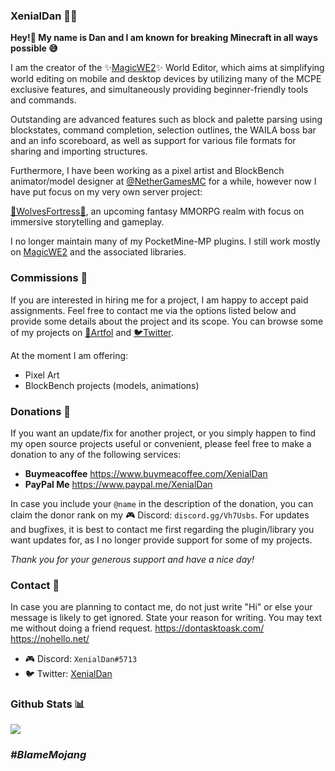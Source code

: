 ### XenialDan 👨‍💻

**Hey!👋 My name is Dan and I am known for breaking Minecraft in all ways possible 😅**

I am the creator of the ✨[MagicWE2](https://github.com/thebigsmileXD/MagicWE2)✨ World Editor, which aims at simplifying world editing on mobile and desktop devices by utilizing many of the MCPE exclusive features, and simultaneously providing beginner-friendly tools and commands.

Outstanding are advanced features such as block and palette parsing using blockstates, command completion, selection outlines, the WAILA boss bar and an info scoreboard, as well as support for various file formats for sharing and importing structures.

Furthermore, I have been working as a pixel artist and BlockBench animator/model designer at [@NetherGamesMC](https://github.com/NetherGamesMC) for a while, however now I have put focus on my very own server project:

[🐺WolvesFortress🏰](https://github.com/WolvesFortress), an upcoming fantasy MMORPG realm with focus on immersive storytelling and gameplay.

I no longer maintain many of my PocketMine-MP plugins. I still work mostly on [MagicWE2](https://github.com/thebigsmileXD/MagicWE2) and the associated libraries.
### Commissions 💌
If you are interested in hiring me for a project, I am happy to accept paid assignments. Feel free to contact me via the options listed below and provide some details about the project and its scope.
You can browse some of my projects on [🎨Artfol](https://www.artfol.me/xenialdan) and [🐦Twitter](https://twitter.com/XenialDan/media).

At the moment I am offering:
- Pixel Art
- BlockBench projects (models, animations)


### Donations 👛
If you want an update/fix for another project, or you simply happen to find my open source projects useful or convenient, please feel free to make a donation to any of the following services:
- **Buymeacoffee**
https://www.buymeacoffee.com/XenialDan
- **PayPal Me**
https://www.paypal.me/XenialDan

In case you include your `@name` in the description of the donation, you can claim the donor rank on my 🎮 Discord: `discord.gg/Vh7Usbs`. For updates and bugfixes, it is best to contact me first regarding the plugin/library you want updates for, as I no longer provide support for some of my projects.

*Thank you for your generous support and have a nice day!*
### Contact 📮
In case you are planning to contact me, do not just write "Hi" or else your message is likely to get ignored. State your reason for writing. You may text me without doing a friend request.
https://dontasktoask.com/ https://nohello.net/

- 🎮 Discord: `XenialDan#5713`
- 🐦 Twitter: [XenialDan](https://twitter.com/XenialDan)
### Github Stats 📊
![](https://github-readme-stats.vercel.app/api?username=thebigsmileXD&count_private=true&include_all_commits=true)


### *#BlameMojang*
